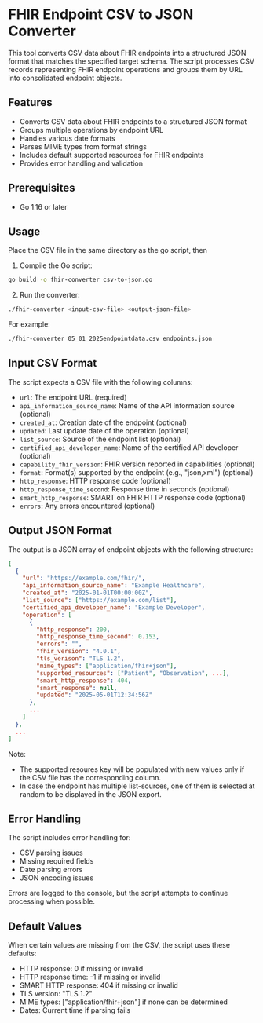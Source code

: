 # FHIR Endpoint CSV to JSON Converter

This tool converts CSV data about FHIR endpoints into a structured JSON format that matches the specified target schema. The script processes CSV records representing FHIR endpoint operations and groups them by URL into consolidated endpoint objects.

## Features

- Converts CSV data about FHIR endpoints to a structured JSON format
- Groups multiple operations by endpoint URL
- Handles various date formats
- Parses MIME types from format strings
- Includes default supported resources for FHIR endpoints
- Provides error handling and validation

## Prerequisites

- Go 1.16 or later

## Usage

Place the CSV file in the same directory as the go script, then

1. Compile the Go script:

```bash
go build -o fhir-converter csv-to-json.go
```

2. Run the converter:

```bash
./fhir-converter <input-csv-file> <output-json-file>
```

For example:

```bash
./fhir-converter 05_01_2025endpointdata.csv endpoints.json
```

## Input CSV Format

The script expects a CSV file with the following columns:

- `url`: The endpoint URL (required)
- `api_information_source_name`: Name of the API information source (optional)
- `created_at`: Creation date of the endpoint (optional)
- `updated`: Last update date of the operation (optional)
- `list_source`: Source of the endpoint list (optional)
- `certified_api_developer_name`: Name of the certified API developer (optional)
- `capability_fhir_version`: FHIR version reported in capabilities (optional)
- `format`: Format(s) supported by the endpoint (e.g., "json,xml") (optional)
- `http_response`: HTTP response code (optional)
- `http_response_time_second`: Response time in seconds (optional)
- `smart_http_response`: SMART on FHIR HTTP response code (optional)
- `errors`: Any errors encountered (optional)

## Output JSON Format

The output is a JSON array of endpoint objects with the following structure:

```json
[
  {
    "url": "https://example.com/fhir/",
    "api_information_source_name": "Example Healthcare",
    "created_at": "2025-01-01T00:00:00Z",
    "list_source": ["https://example.com/list"],
    "certified_api_developer_name": "Example Developer",
    "operation": [
      {
        "http_response": 200,
        "http_response_time_second": 0.153,
        "errors": "",
        "fhir_version": "4.0.1",
        "tls_verison": "TLS 1.2",
        "mime_types": ["application/fhir+json"],
        "supported_resources": ["Patient", "Observation", ...],
        "smart_http_response": 404,
        "smart_response": null,
        "updated": "2025-05-01T12:34:56Z"
      },
      ...
    ]
  },
  ...
]
```

Note: 
 - The supported resoures key will be populated with new values only if the CSV file has the corresponding column.
 - In case the endpoint has multiple list-sources, one of them is selected at random to be displayed in the JSON export.

## Error Handling

The script includes error handling for:
- CSV parsing issues
- Missing required fields
- Date parsing errors
- JSON encoding issues

Errors are logged to the console, but the script attempts to continue processing when possible.

## Default Values

When certain values are missing from the CSV, the script uses these defaults:
- HTTP response: 0 if missing or invalid
- HTTP response time: -1 if missing or invalid
- SMART HTTP response: 404 if missing or invalid
- TLS version: "TLS 1.2"
- MIME types: ["application/fhir+json"] if none can be determined
- Dates: Current time if parsing fails